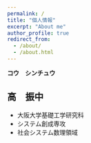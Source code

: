 ```yaml
---
permalink: /
title: "個人情報"
excerpt: "About me"
author_profile: true
redirect_from: 
  - /about/
  - /about.html
---
```


**コウ　シンチュウ** 

**高　振中**
--
- 大阪大学基礎工学研究科
- システム創成専攻
- 社会システム数理領域
